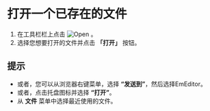 # 打开一个已存在的文件

1. 在工具栏栏上点击
![Open](../../images/fileopen..png) 。
2. 选择您想要打开的文件并点击 **「打开」** 按钮。

## 提示

- 或者，您可以从浏览器右键菜单，选择 **“发送到”**，然后选择EmEditor。
- 或者，点击托盘图标并选择 **“打开”**。
- 从 **文件** 菜单中选择最近使用的文件。
